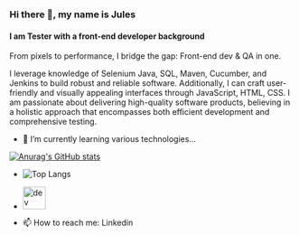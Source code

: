 ### Hi there 👋, my name is Jules

#### I am Tester with a front-end developer background

From pixels to performance, I bridge the gap: Front-end dev & QA in one.

I leverage knowledge of Selenium Java, SQL, Maven, Cucumber, and Jenkins to build robust and reliable software. Additionally, I can craft user-friendly and visually appealing interfaces through JavaScript, HTML, CSS. I am passionate about delivering high-quality software products, believing in a holistic approach that encompasses both efficient development and comprehensive testing.

- 🌱 I’m currently learning various technologies...



[![Anurag's GitHub stats](https://github-readme-stats.vercel.app/api?username=Devfront-end)](https://github.com/anuraghazra/github-readme-stats)

  
- ![Top Langs](https://github-readme-stats.vercel.app/api/top-langs/?username=Devfront-end)
  
- [<img src='https://cdn.jsdelivr.net/npm/simple-icons@3.0.1/icons/hashnode.svg' alt='dev' height='40'>](https://jules.hashnode.dev/)

- 📫 How to reach me: Linkedin 
<!--
**Devfront-end/Devfront-end** is a ✨ _special_ ✨ repository because its `README.md` (this file) appears on your GitHub profile.


-->


